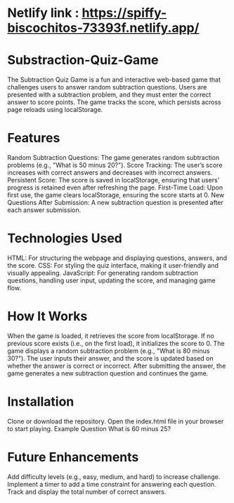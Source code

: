# Netlify link : https://spiffy-biscochitos-73393f.netlify.app/
# Substraction-Quiz-Game
The Subtraction Quiz Game is a fun and interactive web-based game that challenges users to answer random subtraction questions. Users are presented with a subtraction problem, and they must enter the correct answer to score points. The game tracks the score, which persists across page reloads using localStorage.
# Features
Random Subtraction Questions: The game generates random subtraction problems (e.g., "What is 50 minus 20?").
Score Tracking: The user’s score increases with correct answers and decreases with incorrect answers.
Persistent Score: The score is saved in localStorage, ensuring that users' progress is retained even after refreshing the page.
First-Time Load: Upon first use, the game clears localStorage, ensuring the score starts at 0.
New Questions After Submission: A new subtraction question is presented after each answer submission.
# Technologies Used
HTML: For structuring the webpage and displaying questions, answers, and the score.
CSS: For styling the quiz interface, making it user-friendly and visually appealing.
JavaScript: For generating random subtraction questions, handling user input, updating the score, and managing game flow.
# How It Works
When the game is loaded, it retrieves the score from localStorage. If no previous score exists (i.e., on the first load), it initializes the score to 0.
The game displays a random subtraction problem (e.g., "What is 80 minus 30?").
The user inputs their answer, and the score is updated based on whether the answer is correct or incorrect.
After submitting the answer, the game generates a new subtraction question and continues the game.
# Installation
Clone or download the repository.
Open the index.html file in your browser to start playing.
Example Question
What is 60 minus 25?
# Future Enhancements
Add difficulty levels (e.g., easy, medium, and hard) to increase challenge.
Implement a timer to add a time constraint for answering each question.
Track and display the total number of correct answers.
